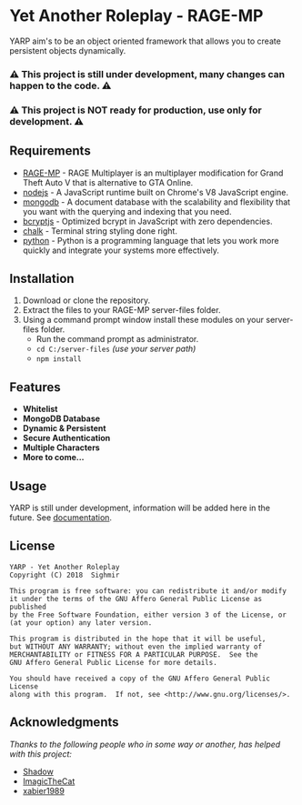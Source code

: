 # Yet Another Roleplay - RAGE-MP

YARP aim's to be an object oriented framework that allows you to create persistent objects dynamically.
### :warning: This project is still under development, many changes can happen to the code. :warning:
### :warning: This project is NOT ready for production, use only for development. :warning:

## Requirements
* [RAGE-MP](http://rage.mp) - RAGE Multiplayer is an multiplayer modification for Grand Theft Auto V that is alternative to GTA Online.
* [nodejs](https://nodejs.org) - A JavaScript runtime built on Chrome's V8 JavaScript engine.
* [mongodb](https://www.npmjs.com/package/mongodb) - A document database with the scalability and flexibility that you want with the querying and indexing that you need.
* [bcryptjs](https://www.npmjs.com/package/bcryptjs) - Optimized bcrypt in JavaScript with zero dependencies.
* [chalk](https://www.npmjs.com/package/chalk) - Terminal string styling done right.
* [python](https://www.python.org/download/releases/2.7.8/) - Python is a programming language that lets you work more quickly and integrate your systems more effectively.

## Installation

1. Download or clone the repository.
2. Extract the files to your RAGE-MP server-files folder.
3. Using a command prompt window install these modules on your server-files folder.
   * Run the command prompt as administrator.
   * `cd C:/server-files` *(use your server path)*
   * `npm install`

## Features
* **Whitelist**
* **MongoDB Database**
* **Dynamic & Persistent**
* **Secure Authentication**
* **Multiple Characters**
* **More to come...**

## Usage

YARP is still under development, information will be added here in the future. See [documentation](https://sighmir.github.io/YARP/).

## License

    YARP - Yet Another Roleplay
    Copyright (C) 2018  Sighmir

    This program is free software: you can redistribute it and/or modify
    it under the terms of the GNU Affero General Public License as published
    by the Free Software Foundation, either version 3 of the License, or
    (at your option) any later version.

    This program is distributed in the hope that it will be useful,
    but WITHOUT ANY WARRANTY; without even the implied warranty of
    MERCHANTABILITY or FITNESS FOR A PARTICULAR PURPOSE.  See the
    GNU Affero General Public License for more details.

    You should have received a copy of the GNU Affero General Public License
    along with this program.  If not, see <http://www.gnu.org/licenses/>.

## Acknowledgments
*Thanks to the following people who in some way or another, has helped with this project:*

* [Shadow](https://github.com/shadowbrz)
* [ImagicTheCat](https://github.com/ImagicTheCat)
* [xabier1989](https://github.com/xabier1989)
